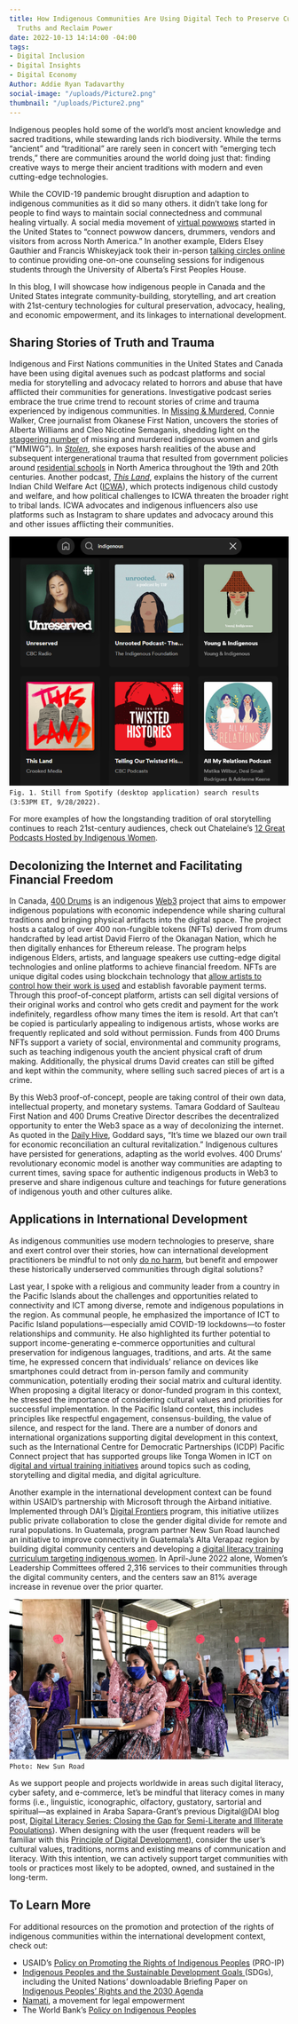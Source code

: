 ```yaml
---
title: How Indigenous Communities Are Using Digital Tech to Preserve Culture, Share
  Truths and Reclaim Power
date: 2022-10-13 14:14:00 -04:00
tags:
- Digital Inclusion
- Digital Insights
- Digital Economy
Author: Addie Ryan Tadavarthy
social-image: "/uploads/Picture2.png"
thumbnail: "/uploads/Picture2.png"
---
```


Indigenous peoples hold some of the world’s most ancient knowledge and sacred traditions, while stewarding lands rich biodiversity. While the terms “ancient” and “traditional” are rarely seen in concert with “emerging tech trends,” there are communities around the world doing just that: finding creative ways to merge their ancient traditions with modern and even cutting-edge technologies.

While the COVID-19 pandemic brought disruption and adaption to indigenous communities as it did so many others. it didn’t take long for people to find ways to maintain social connectedness and communal healing virtually. A social media movement of [virtual powwows](https://www.cbc.ca/news/indigenous/coronavirus-virtual-powwow-social-distance-1.5521785) started in the United States to “connect powwow dancers, drummers, vendors and visitors from across North America.” In another example, Elders Elsey Gauthier and Francis Whiskeyjack took their in-person [talking circles online](https://www.ualberta.ca/folio/2020/05/elders-take-indigenous-cultural-teachings-online-to-support-u-of-a-students.html) to continue providing one-on-one counseling sessions for indigenous students through the University of Alberta’s First Peoples House. 

In this blog, I will showcase how indigenous people in Canada and the United States integrate community-building, storytelling, and art creation with 21st-century technologies for cultural preservation, advocacy, healing, and economic empowerment, and its linkages to international development.

<!--more-->

## Sharing Stories of Truth and Trauma
Indigenous and First Nations communities in the United States and Canada have been using digital avenues such as podcast platforms and social media for storytelling and advocacy related to horrors and abuse that have afflicted their communities for generations. Investigative podcast series embrace the true crime trend to recount stories of crime and trauma experienced by indigenous communities. In [Missing & Murdered](https://www.cbc.ca/mediacentre/program/missing-and-murdered), Connie Walker, Cree journalist from Okanese First Nation, uncovers the stories of Alberta Williams and Cleo Nicotine Semaganis, shedding light on the [staggering number](https://airc.ucsc.edu/resources/mmiwg.html) of missing and murdered indigenous women and girls (“MMIWG”). In *[Stolen](https://gimletmedia.com/shows/stolen)*, she exposes harsh realities of the abuse and subsequent intergenerational trauma that resulted from government policies around [residential schools](https://www.washingtonpost.com/outlook/2021/08/10/residential-schools-were-key-tool-americas-long-history-native-genocide/) in North America throughout the 19th and 20th centuries. Another podcast, *[This Land](https://crooked.com/podcast-series/this-land/)*, explains the history of the current Indian Child Welfare Act ([ICWA](https://www.nicwa.org/about-icwa/)), which protects indigenous child custody and welfare, and how political challenges to ICWA threaten the broader right to tribal lands. ICWA advocates and indigenous influencers also use platforms such as Instagram to share updates and advocacy around this and other issues afflicting their communities.  

![Picture1-27bd2e.png](/uploads/Picture1-27bd2e.png)
`Fig. 1. Still from Spotify (desktop application) search results (3:53PM ET, 9/28/2022).`
  
For more examples of how the longstanding tradition of oral storytelling continues to reach 21st-century audiences, check out Chatelaine’s [12 Great Podcasts Hosted by Indigenous Women](https://www.chatelaine.com/living/indigenous-podcasts-hosted-by-women/).  

## Decolonizing the Internet and Facilitating Financial Freedom
In Canada, [400 Drums](https://www.400drums.com/) is an indigenous [Web3](https://www.nasdaq.com/articles/web3-and-nfts-explained) project that aims to empower indigenous populations with economic independence while sharing cultural traditions and bringing physical artifacts into the digital space. The project hosts a catalog of over 400 non-fungible tokens (NFTs) derived from drums handcrafted by lead artist David Fierro of the Okanagan Nation, which he then digitally enhances for Ethereum release. The program helps indigenous Elders, artists, and language speakers use cutting-edge digital technologies and online platforms to achieve financial freedom. NFTs are unique digital codes using blockchain technology that [allow artists to control how their work is used](https://www.forbes.com/sites/bernardmarr/2022/08/19/web3-nfts-and-the-future-of-art/?sh=69cfc2eb1e05) and establish favorable payment terms. Through this proof-of-concept platform, artists can sell digital versions of their original works and control who gets credit and payment for the work indefinitely, regardless ofhow many times the item is resold. Art that can’t be copied is particularly appealing to indigenous artists, whose works are frequently replicated and sold without permission. Funds from 400 Drums NFTs support a variety of social, environmental and community programs, such as teaching indigenous youth the ancient physical craft of drum making. Additionally, the physical drums David creates can still be gifted and kept within the community, where selling such sacred pieces of art is a crime.

By this Web3 proof-of-concept, people are taking control of their own data, intellectual property, and monetary systems. Tamara Goddard of Saulteau First Nation and 400 Drums Creative Director describes the decentralized opportunity to enter the Web3 space as a way of decolonizing the internet. As quoted in the [Daily Hive](https://dailyhive.com/vancouver/400-drums-indigenous-nfts), Goddard says, “It’s time we blazed our own trail for economic reconciliation an cultural revitalization.” Indigenous cultures have persisted for generations, adapting as the world evolves. 400 Drums’ revolutionary economic model is another way communities are adapting to current times, saving space for authentic indigenous products in Web3 to preserve and share indigenous culture and teachings for future generations of indigenous youth and other cultures alike.

## Applications in International Development
As indigenous communities use modern technologies to preserve, share and exert control over their stories, how can international development practitioners be mindful to not only [do no harm](https://www.cdacollaborative.org/wp-content/uploads/2018/01/Do-No-Harm-A-Brief-Introduction-from-CDA.pdf), but benefit and empower these historically underserved communities through digital solutions? 

Last year, I spoke with a religious and community leader from a country in the Pacific Islands about the challenges and opportunities related to connectivity and ICT among diverse, remote and indigenous populations in the region. As communal people, he emphasized the importance of ICT to Pacific Island populations—especially amid COVID-19 lockdowns—to foster relationships and community. He also highlighted its further potential to support income-generating e-commerce opportunities and cultural preservation for indigenous languages, traditions, and arts. At the same time, he expressed concern that individuals’ reliance on devices like smartphones could detract from in-person family and community communication, potentially eroding their social matrix and cultural identity. When proposing a digital literacy or donor-funded program in this context, he stressed the importance of considering cultural values and priorities for successful implementation. In the Pacific Island context, this includes principles like respectful engagement, consensus-building, the value of silence, and respect for the land. There are a number of donors and international organizations supporting digital development in this context, such as the International Centre for Democratic Partnerships (ICDP) Pacific Connect project that has supported groups like Tonga Women in ICT on d[igital and virtual training initiatives](https://www.icdp.com.au/2020/12/01/tonga-women-in-ict-thriving-in-the-new-normal/) around topics such as coding, storytelling and digital media, and digital agriculture. 

Another example in the international development context can be found within USAID’s partnership with Microsoft through the Airband initiative. Implemented through DAI’s [Digital Frontiers](https://www.dai.com/our-work/projects/worldwide-digital-frontiers-df) program, this initiative utilizes public private collaboration to close the gender digital divide for remote and rural populations. In Guatemala, program partner New Sun Road launched an initiative to improve connectivity in Guatemala’s Alta Verapaz region by building digital community centers and developing a [digital literacy training curriculum targeting indigenous women](https://www.digitalfrontiersdai.com/resources/bridging-the-gender-digital-divide-for-guatemalan-indigenous-women/). In April-June 2022 alone, Women’s Leadership Committees offered 2,316 services to their communities through the digital community centers, and the centers saw an 81% average increase in revenue over the prior quarter. 

![Picture2.png](/uploads/Picture2.png) `Photo: New Sun Road`

As we support people and projects worldwide in areas such digital literacy, cyber safety, and e-commerce, let’s be mindful that literacy comes in many forms (i.e., linguistic, iconographic, olfactory, gustatory, sartorial and spiritual—as explained in Araba Sapara-Grant’s previous Digital@DAI blog post, [Digital Literacy Series: Closing the Gap for Semi-Literate and Illiterate Populations](https://dai-global-digital.com/digital-literacy-series-closing-the-gap-for-semi-literate-and-illiterate-populations.html)). When designing with the user (frequent readers will be familiar with this [Principle of Digital Development](https://digitalprinciples.org/)), consider the user’s cultural values, traditions, norms and existing means of communication and literacy. With this intention, we can actively support target communities with tools or practices most likely to be adopted, owned, and sustained in the long-term.

## To Learn More
For additional resources on the promotion and protection of the rights of indigenous communities within the international development context, check out:
* USAID’s [Policy on Promoting the Rights of Indigenous Peoples](https://www.usaid.gov/indigenous-peoples/usaid-policy-on-indigenous-peoples) (PRO-IP)
* [Indigenous Peoples and the Sustainable Development Goals ](https://www.un.org/development/desa/indigenouspeoples/focus-areas/post-2015-agenda/the-sustainable-development-goals-sdgs-and-indigenous/tools-and-resources.html)(SDGs), including the United Nations’ downloadable Briefing Paper on [Indigenous Peoples’ Rights and the 2030 Agenda  ](http://www.un.org/development/desa/indigenouspeoples/wp-content/uploads/sites/19/2016/10/Briefing-Paper-on-Indigenous-Peoples-Rights-and-the-2030-Agenda.pdf)
* [Namati](https://namati.org/), a movement for legal empowerment
* The World Bank’s [Policy on Indigenous Peoples](https://www.worldbank.org/en/topic/indigenouspeoples)
